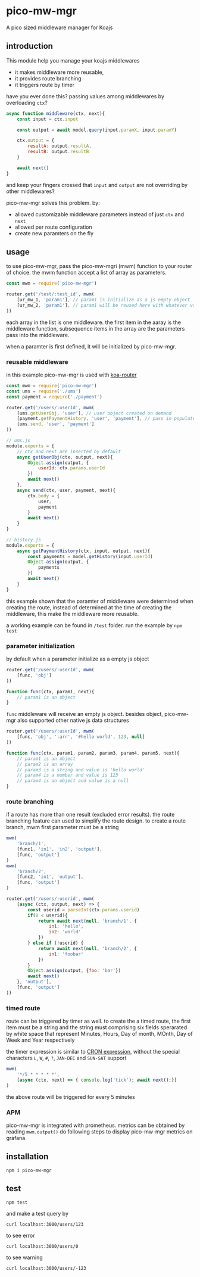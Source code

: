 # pico-mw-mgr
A pico sized middleware manager for Koajs

## introduction
This module help you manage your koajs middlewares

- it makes middleware more reusable,
- it provides route branching
- it triggers route by timer

have you ever done this? passing values among middlewares by overloading `ctx`?
```javascript
async function middleware(ctx, next){
	const input = ctx.input

	const output = await model.query(input.paramX, input.paramY)

	ctx.output = {
		resultA: output.resultA,
		resultB: output.resultB
	}

	await next()
}
```
and keep your fingers crossed that `input` and `output` are not overriding by other middlewares?

pico-mw-mgr solves this problem. by:
- allowed customizable middleware parameters instead of just `ctx` and `next`
- allowed per route configuration
- create new paramters on the fly

## usage
to use pico-mw-mgr, pass the pico-mw-mgri (mwm) function to your router of choice. the mwm function accept a list of array as parameters.

```javascript
const mwm = require('pico-mw-mgr')

router.get('/test/:test_id', mwm(
	[ur_mw_1, 'param1'], // param1 is initialize as a js empty object
	[ur_mw_2, 'param1'], // param1 will be reused here with whatever value is assigned to it in ur_mw_2
))
```
each array in the list is one middleware. the first item in the aaray is the middleware function, subsequence items in the array are the parameters pass into the middleware.

when a paramter is first defined, it will be initialized by pico-mw-mgr.

### reusable middleware
in this example pico-mw-mgr is used with [koa-router](https://github.com/alexmingoia/koa-router)

```javascript
const mwm = require('pico-mw-mgr')
const ums = require('./ums')
const payment = require('./payment')

router.get('/users/:userId', mwm(
	[ums.getUserObj, 'user'], // user object created on demand
	[payment.getPaymentHistory, 'user', 'payment'], // pass in populated user and a new payment
	[ums.send, 'user', 'payment']
))

// ums.js
module.exports = {
	// ctx and next are inserted by default
	async getUserObj(ctx, output, next){
		Object.assign(output, {
			userId: ctx.params.userId
		})
		await next()
	},
	async send(ctx, user, payment, next){
		ctx.body = {
			user,
			payment
		}
		await next()
	}
}

// history.js
module.exports = {
	async getPaymentHistory(ctx, input, output, next){
		const payments = model.getHistory(input.userId)
		Object.assign(output, {
			payments
		})
		await next()
	}
}
```
this example shown that the paramter of middleware were determined when creating the route, instead of determined at the time of creating the middleware, this make the middleware more reusable.

a working example can be found in `/test` folder. run the example by `npm test`

### parameter initialization
by default when a parameter initialize as a empty js object
```javascript
router.get('/users/:userId', mwm(
	[func, 'obj']
))

function func(ctx, param1, next){
	// param1 is an object
}
```
`func` middleware will receive an empty js object. besides object, pico-mw-mgr also supported other native js data structures

```javascript
router.get('/users/:userId', mwm(
	[func, 'obj', ':arr', '#hello world', 123, null]
))

function func(ctx, param1, param2, param3, param4, param5, next){
	// param1 is an object
	// param2 is an array
	// param3 is a string and value is 'hello world'
	// param4 is a number and value is 123
	// param4 is an object and value is a null
}
```

### route branching
if a route has more than one result (excluded error results). the route branching feature can used to simplify the route design.
to create a route branch, mwm first parameter must be a string

```javascript
mwm(
	'branch/1',
	[func1, 'in1', 'in2', 'output'],
	[func, 'output']
)
mwm(
	'branch/2',
	[func2, 'in1', 'output'],
	[func, 'output']
)

router.get('/users/:userid', mwm(
	[async (ctx, output, next) => {
		const userid = parseInt(ctx.params.userid)
		if(0 < userid){
			return await next(null, 'branch/1', {
				in1: 'hello',
				in2: 'world'
			})
		} else if (!userid) {
			return await next(null, 'branch/2', {
				in1: 'foobar'
			})
		}
		Object.assign(output, {foo: 'bar'})
		await next()
	}, 'output'],
	[func, 'output']
))
```

### timed route
route can be triggered by timer as well. to create the a timed route, the first item must be a string and the string must comprising six fields sperarated by white space that represent Minutes, Hours, Day of month, MOnth, Day of Week and Year respectively

the timer expression is similar to [CRON expression](https://en.wikipedia.org/wiki/Cron#CRON_expression), without the special characters `L`, `W`, `#`, `?`, `JAN-DEC` and `SUN-SAT` support

```javascript
mwm(
	'*/5 * * * * *',
	[async (ctx, next) => { console.log('tick'); await next();}]
)
```
the above route will be triggered for every 5 minutes

### APM
pico-mw-mgr is integrated with prometheus. metrics can be obtained by reading `mwm.output()`
do following steps to display pico-mw-mgr metrics on grafana



## installation
```
npm i pico-mw-mgr
```

## test
```
npm test
```

and make a test query by

```
curl localhost:3000/users/123
```

to see error

```
curl localhost:3000/users/0
```

to see warning

```
curl localhost:3000/users/-123
```
